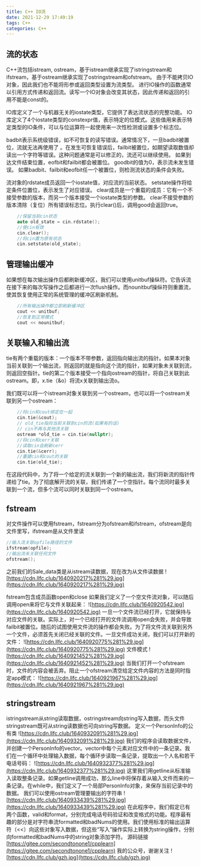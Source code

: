 ```yaml
---
title: C++ IO流
date: 2021-12-29 17:49:19
tags: C++
categories: C++
---
```

## 流的状态
C++流包括istream, ostream，基于istream继承实现了istringstream和ifstream，基于ostream继承实现了ostringstream和ofstream。
由于不能拷贝IO对象，因此我们也不能将形参或返回类型设置为流类型。
进行IO操作的函数通常以引用方式传递和返回流。读写一个IO对象会改变其状态，因此传递和返回的引用不能是const的。
<!--more-->
IO库定义了一个与机器无关的iostate类型，它提供了表达流状态的完整功能。
IO库定义了4个iostate类型的constexpr值，表示特定的位模式。这些值用来表示特定类型的IO条件，可以与位运算符一起使用来一次性检测或设置多个标志位。

badbit表示系统级错误，如不可恢复的读写错误。通常情况下，一旦badbit被置位，流就无法再使用了
。在发生可恢复错误后，failbit被置位，如期望读取数值却读出一个字符等错误。这种问题通常是可以修正的，流还可以继续使用。
如果到达文件结束位置，eofbit和failbit都会被置位。
goodbit的值为0，表示流未发生错误。
如果badbit、failbit和eofbit任一个被置位，则检测流状态的条件会失败。

流对象的rdstate成员返回一个iostate值，对应流的当前状态。
setstate操作将给定条件位置位，表示发生了对应错误。
clear成员是一个重载的成员：它有一个不接受参数的版本，而另一个版本接受一个iostate类型的参数。
clear不接受参数的版本清除（复位）所有错误标志位。执行clear()后，调用good会返回true。
``` cpp
    //保留当前cin状态
    auto old_state = cin.rdstate();
    //使cin有效
    cin.clear();
    //将cin置为原有状态
    cin.setstate(old_state);
```
## 管理输出缓冲

如果想在每次输出操作后都刷新缓冲区，我们可以使用unitbuf操纵符。它告诉流在接下来的每次写操作之后都进行一次flush操作。而nounitbuf操纵符则重置流，使其恢复使用正常的系统管理的缓冲区刷新机制。
``` cpp
    //所有输出操作都立即刷新缓冲区
    cout << unitbuf;
    //恢复到正常模式
    cout << nounitbuf;
```
## 关联输入和输出流
tie有两个重载的版本：一个版本不带参数，返回指向输出流的指针。如果本对象当前关联到一个输出流，则返回的就是指向这个流的指针，如果对象未关联到流，则返回空指针。tie的第二个版本接受一个指向ostream的指针，将自己关联到此ostream。即，x.tie（&o）将流x关联到输出流o。

我们既可以将一个istream对象关联到另一个ostream，也可以将一个ostream关联到另一个ostream：
``` cpp
    //将cin和cout绑定在一起
    cin.tie(&cout);
    // old_tie指向当前关联到cin的流(如果有的话)
    // cin不再与其他流关联
    ostream *old_tie = cin.tie(nullptr);
    //将cin和cerr关联
    //读取cin会刷新cerr
    cin.tie(&cerr);
    //重建cin和cout的关联
    cin.tie(old_tie);
```
在这段代码中，为了将一个给定的流关联到一个新的输出流，我们将新流的指针传递给了tie。为了彻底解开流的关联，我们传递了一个空指针。每个流同时最多关联到一个流，但多个流可以同时关联到同一个ostream。
## fstream
对文件操作可以使用fstream，fstream分为ofstream和ifstream，ofstream是向文件里写，ifstream是从文件里读
``` cpp
//输入流关联opfile路径的文件
ifstream(opfile);
//输出流未关联任何文件
ofstream();
```
之前我们的Sale_data类是从istream读数据，现在改为从文件读数据
![https://cdn.llfc.club/1640920217%281%29.jpg](https://cdn.llfc.club/1640920217%281%29.jpg)

fstream包含成员函数open和close
如果我们定义了一个空文件流对象，可以随后调用open来将它与文件关联起来：
![https://cdn.llfc.club/1640920542.jpg](https://cdn.llfc.club/1640920542.jpg)
一旦一个文件流已经打开，它就保持与对应文件的关联。实际上，对一个已经打开的文件流调用open会失败，并会导致failbit被置位。随后的试图使用文件流的操作都会失败。为了将文件流关联到另外一个文件，必须首先关闭已经关联的文件。一旦文件成功关闭，我们可以打开新的文件：
![https://cdn.llfc.club/1640920775%281%29.jpg](https://cdn.llfc.club/1640920775%281%29.jpg)
文件模式
![https://cdn.llfc.club/1640921452%281%29.jpg](https://cdn.llfc.club/1640921452%281%29.jpg)
当我们打开一个ofstream时，文件的内容会被丢弃。阻止一个ofstream清空给定文件内容的方法是同时指定app模式：
![https://cdn.llfc.club/1640921967%281%29.jpg](https://cdn.llfc.club/1640921967%281%29.jpg)
## stringstream
istringstream从string读取数据，ostringstream向string写入数据，而头文件stringstream既可从string读数据也可向string写数据。
定义一个PersonInfo的公有类
![https://cdn.llfc.club/1640932091%281%29.jpg](https://cdn.llfc.club/1640932091%281%29.jpg)
我们的程序会读取数据文件，并创建一个PersonInfo的vector。vector中每个元素对应文件中的一条记录。我们在一个循环中处理输入数据，每个循环步读取一条记录，提取出一个人名和若干电话号码：
![https://cdn.llfc.club/1640932377%281%29.jpg](https://cdn.llfc.club/1640932377%281%29.jpg)
这里我们用getline从标准输入读取整条记录。如果getline调用成功，那么line中将保存着从输入文件而来的一条记录。在while中，我们定义了一个局部PersonInfo对象，来保存当前记录中的数据。
我们可以使用ostream管理要输出的字符串
![https://cdn.llfc.club/1640933439%281%29.jpg](https://cdn.llfc.club/1640933439%281%29.jpg)
在此程序中，我们假定已有两个函数，valid和format，分别完成电话号码验证和改变格式的功能。程序最有趣的部分是对字符串流formatted和badNums的使用。我们使用标准的输出运算符（<<）向这些对象写入数据，但这些“写入”操作实际上转换为string操作，分别向formatted和badNums中的string对象添加字符。
源码链接[https://gitee.com/secondtonone1/cpplearn](https://gitee.com/secondtonone1/cpplearn)
我的公众号，谢谢关注
![https://cdn.llfc.club/gzh.jpg](https://cdn.llfc.club/gzh.jpg)